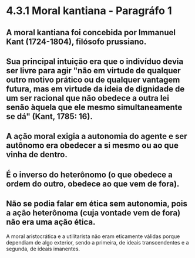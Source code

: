 # 4.3.1 Moral kantiana - Paragráfo 1

A moral kantiana foi concebida por Immanuel Kant (1724-1804), filósofo prussiano. 
-----------------------------------------------------------------------------------------------

Sua principal intuição era que o indivíduo devia ser livre para agir "não em virtude de qualquer outro motivo prático ou de qualquer vantagem futura, mas em virtude da ideia de dignidade de um ser racional que não obedece a outra lei senão àquela que ele mesmo simultaneamente se dá" (Kant, 1785: 16). 
-----------------------------------------------------------------------------------------------

A ação moral exigia a autonomia do agente e ser autônomo era obedecer a si mesmo ou ao que vinha de dentro. 
-----------------------------------------------------------------------------------------------

É o inverso do heterônomo (o que obedece a ordem do outro, obedece ao que vem de fora). 
-----------------------------------------------------------------------------------------------

Não se podia falar em ética sem autonomia, pois a ação heterônoma (cuja vontade vem de fora) não era uma ação ética. 
-----------------------------------------------------------------------------------------------

A moral aristocrática e a utilitarista não eram eticamente válidas porque dependiam de algo exterior, sendo a primeira, de ideais transcendentes e a segunda, de ideais imanentes.